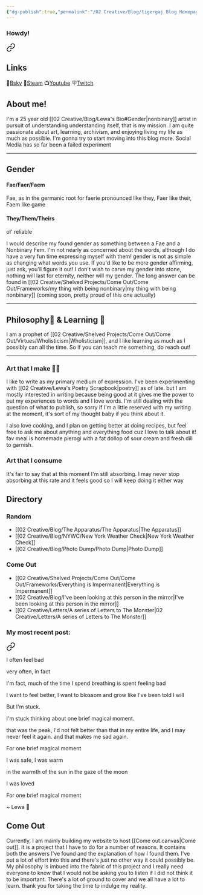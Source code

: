 ```yaml
---
{"dg-publish":true,"permalink":"/02 Creative/Blog/tigergaj Blog Homepage/","tags":["blog","gardenEntry"]}
---
```


### Howdy!

<div class="transclusion internal-embed is-loaded"><a class="markdown-embed-link" href="/02 Creative/Blog/Lewa's Bio/" aria-label="Open link"><svg xmlns="http://www.w3.org/2000/svg" width="24" height="24" viewBox="0 0 24 24" fill="none" stroke="currentColor" stroke-width="2" stroke-linecap="round" stroke-linejoin="round" class="svg-icon lucide-link"><path d="M10 13a5 5 0 0 0 7.54.54l3-3a5 5 0 0 0-7.07-7.07l-1.72 1.71"></path><path d="M14 11a5 5 0 0 0-7.54-.54l-3 3a5 5 0 0 0 7.07 7.07l1.71-1.71"></path></svg></a><div class="markdown-embed">





## Links
🦋[Bsky](https://bsky.app/profile/tigergaj.bsky.social)
🦾[Steam](https://steamcommunity.com/id/tigergaj/)
📺[Youtube](https://www.youtube.com/channel/UC9a-QAIyeL_D0g_zOV_f5Xg)
🪧[Twitch](http://twitch.tv/tigergaj)
## About me!
I'm a 25 year old [[02 Creative/Blog/Lewa's Bio#Gender\|nonbinary]] artist in pursuit of understanding understanding itself, that is my mission. I am quite passionate about art, learning, archivism, and enjoying living my life as much as possible. I'm gonna try to start moving into this blog more. Social Media has so far been a failed experiment

---
## Gender
#### Fae/Faer/Faem
Fae, as in the germanic root for faerie pronounced like they, Faer like their, Faem like game
#### They/Them/Theirs
ol' reliable


I would describe my found gender as something between a Fae and a Nonbinary Fem. I'm not nearly as concerned about the words, although I do have a very fun time expressing myself with them! gender is not as simple as changing what words you use. If you'd like to be more gender affirming, just ask, you'll figure it out! I don't wish to carve my gender into stone, nothing will last for eternity, neither will my gender. The long answer can be found in [[02 Creative/Shelved Projects/Come Out/Come Out/Frameworks/my thing with being nonbinary\|my thing with being nonbinary]] (coming soon, pretty proud of this one actually)

---

## Philosophy💭 & Learning 🧠
I am a prophet of [[02 Creative/Shelved Projects/Come Out/Come Out/Virtues/Wholisticism\|Wholisticism]], and I like learning as much as I possibly can all the time. So if you can teach me something, do reach out!

---

### Art that I make 📝🥟
I like to write as my primary medium of expression. I've been experimenting with [[02 Creative/Lewa's Poetry Scrapbook\|poetry]] as of late. but I am mostly interested in writing because being good at it gives me the power to put my experiences to words and I love words. I'm still dealing with the question of what to publish, so sorry if I'm a little reserved with my writing at the moment, it's sort of my thought baby if you think about it.

I also love cooking, and I plan on getting better at doing recipes, but feel free to ask me about anything and everything food cuz I love to talk about it! fav meal is homemade pierogi with a fat dollop of sour cream and fresh dill to garnish.

### Art that I consume
It's fair to say that at this moment I'm still absorbing. I may never stop absorbing at this rate and it feels good so I will keep doing it either way

</div></div>

## Directory
### Random
- [[02 Creative/Blog/The Apparatus/The Apparatus\|The Apparatus]]
- [[02 Creative/Blog/NYWC/New York Weather Check\|New York Weather Check]]
- [[02 Creative/Blog/Photo Dump/Photo Dump\|Photo Dump]]
### Come Out
- [[02 Creative/Shelved Projects/Come Out/Come Out/Frameworks/Everything is Impermanent\|Everything is Impermanent]]
- [[02 Creative/Blog/I've been looking at this person in the mirror\|I've been looking at this person in the mirror]]
- [[02 Creative/Letters/A series of Letters to The Monster\|02 Creative/Letters/A series of Letters to The Monster]]
### My most recent post:

<div class="transclusion internal-embed is-loaded"><a class="markdown-embed-link" href="/02 Creative/Poetry/For one brief and magical moment/" aria-label="Open link"><svg xmlns="http://www.w3.org/2000/svg" width="24" height="24" viewBox="0 0 24 24" fill="none" stroke="currentColor" stroke-width="2" stroke-linecap="round" stroke-linejoin="round" class="svg-icon lucide-link"><path d="M10 13a5 5 0 0 0 7.54.54l3-3a5 5 0 0 0-7.07-7.07l-1.72 1.71"></path><path d="M14 11a5 5 0 0 0-7.54-.54l-3 3a5 5 0 0 0 7.07 7.07l1.71-1.71"></path></svg></a><div class="markdown-embed">




I often feel bad

very often, in fact

I'm fact, much of the time I spend breathing is spent feeling bad

I want to feel better, I want to blossom and grow like I've been told I will

But I'm stuck.

I'm stuck thinking about one brief magical moment.

that was the peak, I'd not felt better than that in my entire life, and I may never feel it again. and that makes me sad again.

For one brief magical moment

I was safe, I was warm

in the warmth of the sun
in the gaze of the moon

I was loved

For one brief magical moment

~ Lewa 💚

</div></div>

## Come Out
Currently, I am mainly building my website to host [[Come out.canvas|Come out]]. It is a project that I have to do for a number of reasons. It contains both the answers I've found and the explanation of how I found them. I've put a lot of effort into this and there's just no other way it could possibly be. My philosophy is imbued into the fabric of this project and I really need everyone to know that I would not be asking you to listen if I did not think it to be important. There's a lot of ground to cover and we all have a lot to learn. thank you for taking the time to indulge my reality. 